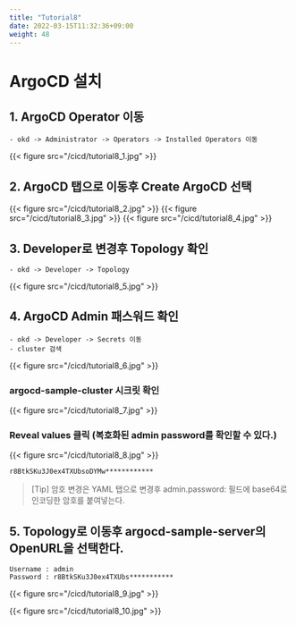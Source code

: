 ```yaml
---
title: "Tutorial8"
date: 2022-03-15T11:32:36+09:00
weight: 48
---
```


# ArgoCD 설치

## 1. ArgoCD Operator 이동
```
- okd -> Administrator -> Operators -> Installed Operators 이동
```
{{< figure src="/cicd/tutorial8_1.jpg" >}}

## 2. ArgoCD 탭으로 이동후 Create ArgoCD 선택
{{< figure src="/cicd/tutorial8_2.jpg" >}}
{{< figure src="/cicd/tutorial8_3.jpg" >}}
{{< figure src="/cicd/tutorial8_4.jpg" >}}

## 3. Developer로 변경후 Topology 확인
```
- okd -> Developer -> Topology
```
{{< figure src="/cicd/tutorial8_5.jpg" >}}

## 4. ArgoCD Admin 패스워드 확인
```
- okd -> Developer -> Secrets 이동
- cluster 검색
```
{{< figure src="/cicd/tutorial8_6.jpg" >}}

### argocd-sample-cluster 시크릿 확인
{{< figure src="/cicd/tutorial8_7.jpg" >}}

### Reveal values 클릭 (복호화된 admin password를 확인할 수 있다.)
{{< figure src="/cicd/tutorial8_8.jpg" >}}

```
r8BtkSKu3J0ex4TXUbsoDYMw************
```

> [Tip] 암호 변경은 YAML 탭으로 변경후 admin.password: 필드에 base64로 인코딩한 암호를 붙여넣는다.


## 5. Topology로 이동후 argocd-sample-server의 OpenURL을 선택한다. 
```
Username : admin
Password : r8BtkSKu3J0ex4TXUbs***********
```
{{< figure src="/cicd/tutorial8_9.jpg" >}}

{{< figure src="/cicd/tutorial8_10.jpg" >}}


